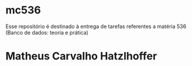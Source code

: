 # mc536
Esse repositório é destinado à entrega de tarefas referentes a matéria 536 (Banco de dados: teoria e prática)

# Matheus Carvalho Hatzlhoffer
